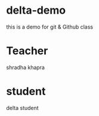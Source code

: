 # delta-demo
this is a demo for git &amp; Github class
# Teacher
shradha khapra
# student
delta student